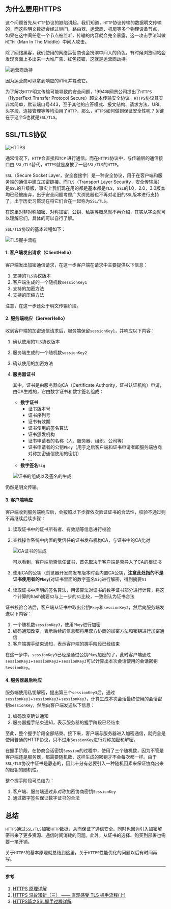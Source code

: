 ## 为什么要用HTTPS
这个问题首先从`HTTP`协议的缺陷讲起。我们知道，`HTTP`协议传输的数据明文传输的，而这些明文数据会经过WiFi、路由器、运营商、机房等多个物理设备节点，如果在这中间任意一个节点被监听，传输的内容就会完全暴露，这一攻击手法叫做`MITM`（Man In The Middle）中间人攻击。

除了网络黑客，我们使用的网络运营商也会扮演中间人的角色，有时候浏览网站会发现页面上多出来一大堆广告、红包按钮，这就是运营商劫持。

![运营商劫持](https://pic.downk.cc/item/5ebfd72bc2a9a83be51821a8.jpg)

因为运营商可以拿到响应的`HTML`并篡改它。

为了解决`HTTP`明文传输可能导致的安全问题，1994年网景公司提出了`HTTPS`（HyperText Transfer Protocol Secure）超文本传输安全协议。`HTTPS`协议其实非常简单，默认端口号443，至于其他的应答模式、报文结构、请求方法、URI、头字段、连接管理等等均沿用了`HTTP`，那么，`HTTPS`如何做到保证安全性呢？关键在于这个S也就是`SSL/TLS`。

## SSL/TLS协议
![HTTPS](https://pic.downk.cc/item/5ec00299c2a9a83be54f6063.png)

通常情况下，`HTTP`会直接和`TCP` 进行通信。而在`HTTPS`协议中，与传输层的通信接口由 `SSL/TLS`替代，`HTTPS`就是身披了一层`SSL/TLS`的`HTTP`。

`SSL`（Secure Socket Layer，安全套接字）是一种安全协议，用于在客户端和服务端的通信中建立加密链接。而`TLS`（Transport Layer Security，安全传输层）是`SSL`的升级版，事实上我们现在用的都是基本都是`TLS`，`SSL`的1.0，2.0，3.0版本均已经被废弃，出于安全问题考虑广大浏览器也不再对老旧的`SSL`版本进行支持了，出于历史习惯现在将它们合在一起称为`SSL/TLS`。

在这里对非对称加密、对称加密、公钥、私钥等概念就不再介绍，其实从字面就可以理解它们，具体的可以自行了解。

`SSL/TLS`协议的基本过程如下：

![TLS握手流程](https://pic.downk.cc/item/5ec00e81c2a9a83be55d6ca6.png)

#### 1. 客户端发出请求（ClientHello）
客户端发出加密通信请求，在这一步客户端在请求中主要提供以下信息：
1. 支持的`TLS`协议版本
2. 客户端生成的一个随机数`sessionKey1`
3. 支持的加密方法
4. 支持的压缩方法

注意，在这一步还处于明文传输阶段。

#### 2. 服务端响应（ServerHello）
收到客户端的加密通信请求后，服务端保留`sessionKey1`，并响应以下内容：
1. 确认使用的`TLS`协议版本
2. 服务端生成的一个随机数`sessionKey2`
3. 确认使用的加密方法
4. **服务器证书**

    其中，证书是由服务器向CA（Certificate Authority，证书认证机构）申请，由CA生成的，它由数字证书和数字签名组成：
    - **数字证书**
        - 证书版本号
        - 证书序列号
        - 证书有效期
        - 证书使用的签名算法
        - 证书颁发机构
        - 证书申请者的名称（人、服务器、组织、公司等）
        - 证书申请者的公钥`Pkey`（用于之后客户端和证书申请者即服务端协商对称加密通信使用的密钥）
        - ...
    - **数字签名**`Sig`

    ![证书的组成以及签名的生成](https://pic.downk.cc/item/5ec0264fc2a9a83be5769abf.jpg)

仍然是明文传输。

#### 3. 客户端响应
客户端收到服务端响应后，会按照以下步骤依次验证证书的合法性，校验不通过则不再继续后续步骤：
1. 读取证书中的证书所有者、有效期等信息进行校验
2. 查找操作系统中内置的受信任的证书发布机构CA，与证书中的CA比对

    ![CA证书的生成](https://pic.downk.cc/item/5ec01d66c2a9a83be56ce28d.jpg)

    可以看到，客户端能否信任证书，首先取决于客户端是否导入了CA的根证书
3. 使用CA的公钥（浏览器开发商发布版本时会内置CA公钥，**注意此处指的不是证书使用者的`Pkey`**)对证书里面的数字签名`Sig`进行解密，得到摘要`S1`
4. 读取证书中声明的签名算法，用该算法对证书的数字证书部分进行计算，将这个计算的hash摘要`S2`与上一步的`S1`比较，一致则认为证书合法

证书校验合法后，客户端从证书中取出公钥`Pkey`和`sessionKey2`，然后向服务端发送以下内容：
1. 一个随机数`sessionKey3`，使用`Pkey`进行加密
2. 编码通知改变，表示后续的信息都将用双方协商的加密方法和密钥进行加密通信
3. 客户端握手结束通知，表示客户端的握手阶段已经结束

在这一步中，`sessionKey3`已经是通过公钥`Pkey`加密的了，此时客户端通过`sessionKey1`+`sessionKey2`+`sessionKey3`可以计算出本次会话使用的会话密钥`SessionKey`。

#### 4. 服务器最后响应
服务端使用私钥解密，提出第三个`sessionKey3`后，通过`sessionKey1`+`sessionKey3`+`sessionKey3`，计算生成本次会话最终使用的会话密钥`SessionKey`，然后向客户端发送以下信息：
1. 编码改变确认通知
2. 服务器握手结束通知，表示服务器的握手阶段已经结束

至此，整个握手阶段全部结束。接下来，客户端与服务器进入加密通信，就完全是使用普通的HTTP协议，只不过用`SessionKey`进行对称加密和解密。

在握手阶段，在协商会话密钥`Session`的过程中，使用了三个随机数，因为不管是客户端还是服务器，都需要随机数，这样生成的密钥才不会每次都一样。由于`SSL/TLS`协议中证书是静态的，因此十分有必要引入一种随机因素来保证协商出来的密钥的随机性。

整个握手阶段可总结为：
1. 客户端、服务端通过非对称加密协商密钥`SessionKey`
2. 通过数字签名保证数字证书的合法

## 总结
`HTTPS`通过`SSL/TLS`加密`HTTP`数据，从而保证了通信安全。同时也因为引入加密解密带来了更多资源、通信时间消耗的问题。此外，从证书的选择、购买到部署也需要一笔开销。

关于`HTTPS`的基本原理就总结到这里，关于`HTTPS`性能优化的问题以后有时间再写。

___
#### 参考
1. [HTTPS 原理详解](http://liuduo.me/2018/05/14/https-detail/)
2. [HTTPS 温故知新（三） —— 直观感受 TLS 握手流程(上)](https://halfrost.com/https_tls1-2_handshake/)
3. [HTTPS篇之SSL握手过程详解
](https://razeencheng.com/post/ssl-handshake-detail)